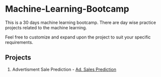 # Machine-Learning-Bootcamp
This is a 30 days machine learning bootcamp. There are day wise practice projects related to the machine learning.

Feel free to customize and expand upon the project to suit your specific requirements.

## Projects

1. Advertisment Sale Prediction - [Ad. Sales Prediction](./notebooks/Ad.%20Sales%20Prediction.ipynb)

